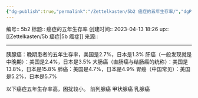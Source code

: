 ```yaml
---
{"dg-publish":true,"permalink":"/Zettelkasten/5b2 癌症的五年生存率/","dgPassFrontmatter":true}
---
```


编号:: 5b2
标题:: 癌症的五年生存率
创建时间:: 2023-04-13 18:26
up:: [[Zettelkasten/5b 癌症\|5b 癌症]]
来源:: 

---
胰腺癌：晚期患者的五年生存率，美国是2.7%，日本是1.3%
肝癌（一般发现就是中晚期）：美国是2.4%，日本是3.5%
大肠癌（直肠癌与结肠癌的统称）：美国是13.8%，日本是15.8%
肺癌：美国是4.7%，日本是4.9%
胃癌（中国常见）：美国是5.2%，日本是5.7%

以下癌症五年生存率高，困扰较小。
前列腺癌
甲状腺癌
乳腺癌